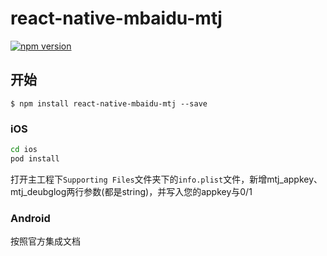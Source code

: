 
# react-native-mbaidu-mtj

[![npm version](https://badge.fury.io/js/react-native-mbaidu-mtj.svg)](https://badge.fury.io/js/react-native-mbaidu-mtj)


## 开始

`$ npm install react-native-mbaidu-mtj --save`

### iOS

```sh
cd ios
pod install
```

打开主工程下`Supporting Files`文件夹下的`info.plist`文件，新增mtj_appkey、mtj_deubglog两行参数(都是string)，并写入您的appkey与0/1


### Android
按照官方集成文档

